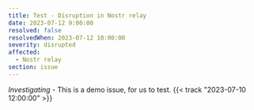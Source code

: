 ```yaml
---
title: Test - Disruption in Nostr relay
date: 2023-07-12 9:00:00
resolved: false
resolvedWhen: 2023-07-12 10:00:00
severity: disrupted
affected:
  - Nostr relay
section: issue
---
```


*Investigating* - This is a demo issue, for us to test. {{< track "2023-07-10 12:00:00" >}}
